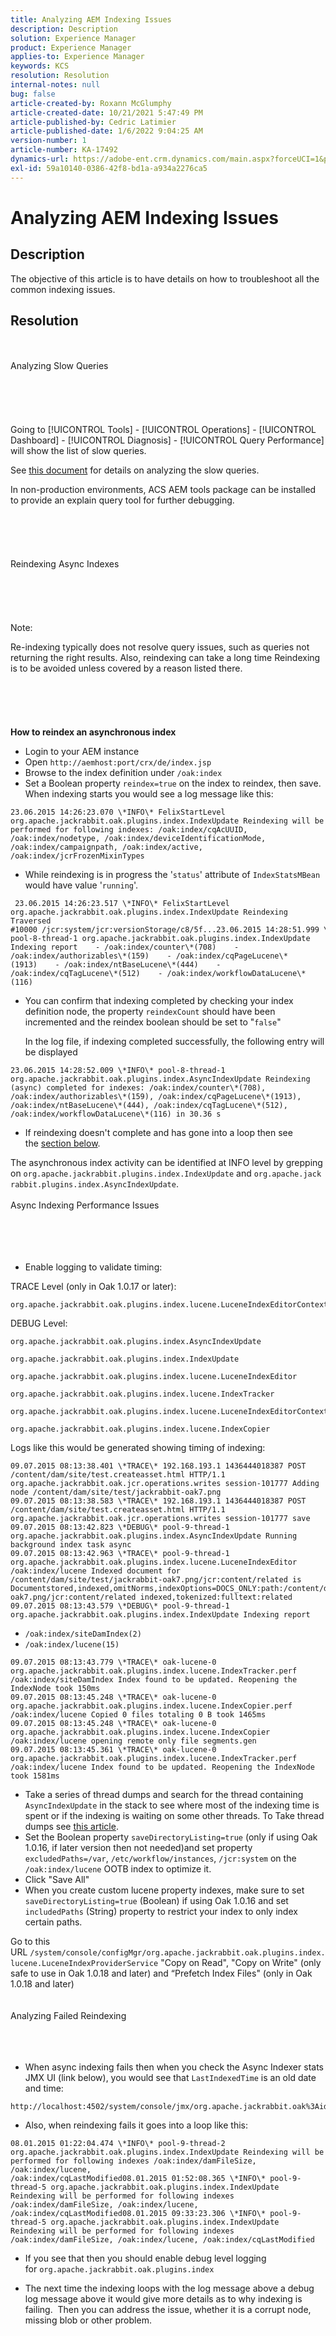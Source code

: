 ```yaml
---
title: Analyzing AEM Indexing Issues
description: Description
solution: Experience Manager
product: Experience Manager
applies-to: Experience Manager
keywords: KCS
resolution: Resolution
internal-notes: null
bug: false
article-created-by: Roxann McGlumphy
article-created-date: 10/21/2021 5:47:49 PM
article-published-by: Cedric Latimier
article-published-date: 1/6/2022 9:04:25 AM
version-number: 1
article-number: KA-17492
dynamics-url: https://adobe-ent.crm.dynamics.com/main.aspx?forceUCI=1&pagetype=entityrecord&etn=knowledgearticle&id=846ba2fc-9632-ec11-b6e5-000d3a5ba97a
exl-id: 59a10140-0386-42f8-bd1a-a934a2276ca5
---
```

# Analyzing AEM Indexing Issues

## Description


The objective of this article is to have details on how to troubleshoot all the common indexing issues.


## Resolution

<br><br>Analyzing Slow Queries<br><br><br><br> <br><br>
Going to [!UICONTROL Tools] - [!UICONTROL Operations] - [!UICONTROL Dashboard] - [!UICONTROL Diagnosis] - [!UICONTROL Query Performance] will show the list of slow queries.

See [this document](https://docs.adobe.com/docs/en/aem/6-2/deploy/platform/queries-and-indexing.html#Troubleshooting%20indexing%20issues) for details on analyzing the slow queries.

In non-production environments, ACS AEM tools package can be installed to provide an explain query tool for further debugging.
<br><br><br><br> <br><br>Reindexing Async Indexes<br><br><br><br><br><br>
Note:

Re-indexing typically does not resolve query issues, such as queries not returning the right results. Also, reindexing can take a long time Reindexing is to be avoided unless covered by a reason listed there.
<br><br><br><br> <br><br>
<b>How to reindex an asynchronous index</b>

- Login to your AEM instance
- Open `http://aemhost:port/crx/de/index.jsp`
- Browse to the index definition under `/oak:index`
- Set a Boolean property `reindex=true` on the index to reindex, then save. When indexing starts you would see a log message like this:

```
23.06.2015 14:26:23.070 \*INFO\* FelixStartLevel org.apache.jackrabbit.oak.plugins.index.IndexUpdate Reindexing will be performed for following indexes: /oak:index/cqAcUUID, /oak:index/nodetype, /oak:index/deviceIdentificationMode, /oak:index/campaignpath, /oak:index/active, /oak:index/jcrFrozenMixinTypes
```

- While reindexing is in progress the '`status`' attribute of `IndexStatsMBean` would have value '`running`'.
```
 23.06.2015 14:26:23.517 \*INFO\* FelixStartLevel org.apache.jackrabbit.oak.plugins.index.IndexUpdate Reindexing Traversed #10000 /jcr:system/jcr:versionStorage/c8/5f...23.06.2015 14:28:51.999 \*INFO\* pool-8-thread-1 org.apache.jackrabbit.oak.plugins.index.IndexUpdate Indexing report    - /oak:index/counter\*(708)    - /oak:index/authorizables\*(159)    - /oak:index/cqPageLucene\*(1913)    - /oak:index/ntBaseLucene\*(444)    - /oak:index/cqTagLucene\*(512)    - /oak:index/workflowDataLucene\*(116)
 ```
 
- You can confirm that indexing completed by checking your index definition node, the property `reindexCount` should have been incremented and the reindex boolean should be set to "`false`"

   In the log file, if indexing completed successfully, the following entry will be displayed
```
23.06.2015 14:28:52.009 \*INFO\* pool-8-thread-1 org.apache.jackrabbit.oak.plugins.index.AsyncIndexUpdate Reindexing (async) completed for indexes: /oak:index/counter\*(708), /oak:index/authorizables\*(159), /oak:index/cqPageLucene\*(1913), /oak:index/ntBaseLucene\*(444), /oak:index/cqTagLucene\*(512), /oak:index/workflowDataLucene\*(116) in 30.36 s
```

- If reindexing doesn't complete and has gone into a loop then see the [section below](https://helpx.adobe.com/experience-manager/kb/Analyzing-AEM-Indexing-Issues.html#Analyzing_Failed_Reindexing).


The asynchronous index activity can be identified at INFO level by grepping on `org.apache.jackrabbit.plugins.index.IndexUpdate` and `org.apache.jackrabbit.plugins.index.AsyncIndexUpdate`.
 <br><br>Async Indexing Performance Issues<br><br><br><br> 
- Enable logging to validate timing:


TRACE Level (only in Oak 1.0.17 or later):
```
org.apache.jackrabbit.oak.plugins.index.lucene.LuceneIndexEditorContext.perf
```
DEBUG Level:
```
org.apache.jackrabbit.oak.plugins.index.AsyncIndexUpdate

org.apache.jackrabbit.oak.plugins.index.IndexUpdate

org.apache.jackrabbit.oak.plugins.index.lucene.LuceneIndexEditor

org.apache.jackrabbit.oak.plugins.index.lucene.IndexTracker

org.apache.jackrabbit.oak.plugins.index.lucene.LuceneIndexEditorContext

org.apache.jackrabbit.oak.plugins.index.lucene.IndexCopier
```

Logs like this would be generated showing timing of indexing:
```
09.07.2015 08:13:38.401 \*TRACE\* 192.168.193.1 1436444018387 POST /content/dam/site/test.createasset.html HTTP/1.1 org.apache.jackrabbit.oak.jcr.operations.writes session-101777 Adding node /content/dam/site/test/jackrabbit-oak7.png
09.07.2015 08:13:38.583 \*TRACE\* 192.168.193.1 1436444018387 POST /content/dam/site/test.createasset.html HTTP/1.1 org.apache.jackrabbit.oak.jcr.operations.writes session-101777 save
09.07.2015 08:13:42.823 \*DEBUG\* pool-9-thread-1 org.apache.jackrabbit.oak.plugins.index.AsyncIndexUpdate Running background index task async
09.07.2015 08:13:42.963 \*TRACE\* pool-9-thread-1 org.apache.jackrabbit.oak.plugins.index.lucene.LuceneIndexEditor /oak:index/lucene Indexed document for /content/dam/site/test/jackrabbit-oak7.png/jcr:content/related is Documentstored,indexed,omitNorms,indexOptions=DOCS_ONLY:path:/content/dam/site/test/jackrabbit-oak7.png/jcr:content/related indexed,tokenized:fulltext:related
09.07.2015 08:13:43.579 \*DEBUG\* pool-9-thread-1 org.apache.jackrabbit.oak.plugins.index.IndexUpdate Indexing report
```

- `/oak:index/siteDamIndex(2)`
- `/oak:index/lucene(15)`
```
09.07.2015 08:13:43.779 \*TRACE\* oak-lucene-0 org.apache.jackrabbit.oak.plugins.index.lucene.IndexTracker.perf /oak:index/siteDamIndex Index found to be updated. Reopening the IndexNode took 150ms
09.07.2015 08:13:45.248 \*TRACE\* oak-lucene-0 org.apache.jackrabbit.oak.plugins.index.lucene.IndexCopier.perf /oak:index/lucene Copied 0 files totaling 0 B took 1465ms
09.07.2015 08:13:45.248 \*TRACE\* oak-lucene-0 org.apache.jackrabbit.oak.plugins.index.lucene.IndexCopier /oak:index/lucene opening remote only file segments.gen
09.07.2015 08:13:45.361 \*TRACE\* oak-lucene-0 org.apache.jackrabbit.oak.plugins.index.lucene.IndexTracker.perf /oak:index/lucene Index found to be updated. Reopening the IndexNode took 1581ms
```

- Take a series of thread dumps and search for the thread containing `AsyncIndexUpdate` in the stack to see where most of the indexing time is spent or if the indexing is waiting on some other threads. To Take thread dumps see [this article](https://helpx.adobe.com/experience-manager/kb/TakeThreadDump.html).
- Set the Boolean property `saveDirectoryListing=true` (only if using Oak 1.0.16, if later version then not needed)and set property `excludedPaths=/var`, `/etc/workflow/instances`, `/jcr:system` on the `/oak:index/lucene` OOTB index to optimize it.
- Click "Save All"
- When you create custom lucene property indexes, make sure to set `saveDirectoryListing=true` (Boolean) if using Oak 1.0.16 and set `includedPaths` (String) property to restrict your index to only index certain paths.


Go to this URL `/system/console/configMgr/org.apache.jackrabbit.oak.plugins.index.lucene.LuceneIndexProviderService` "Copy on Read", "Copy on Write" (only safe to use in Oak 1.0.18 and later) and “Prefetch Index Files" (only in Oak 1.0.18 and later)
<br><br><br>Analyzing Failed Reindexing<br><br><br><br>
- When async indexing fails then when you check the Async Indexer stats JMX UI (link below), you would see that `LastIndexedTime` is an old date and time:

```
http://localhost:4502/system/console/jmx/org.apache.jackrabbit.oak%3Aid%3D11%2Cname%3D"async"%2Ctype%3D"IndexStats"
```

- Also, when reindexing fails it goes into a loop like this:

```
08.01.2015 01:22:04.474 \*INFO\* pool-9-thread-2 org.apache.jackrabbit.oak.plugins.index.IndexUpdate Reindexing will be performed for following indexes /oak:index/damFileSize, /oak:index/lucene, /oak:index/cqLastModified08.01.2015 01:52:08.365 \*INFO\* pool-9-thread-5 org.apache.jackrabbit.oak.plugins.index.IndexUpdate Reindexing will be performed for following indexes /oak:index/damFileSize, /oak:index/lucene, /oak:index/cqLastModified08.01.2015 09:33:23.306 \*INFO\* pool-9-thread-5 org.apache.jackrabbit.oak.plugins.index.IndexUpdate Reindexing will be performed for following indexes /oak:index/damFileSize, /oak:index/lucene, /oak:index/cqLastModified
```

- If you see that then you should enable debug level logging for `org.apache.jackrabbit.oak.plugins.index`


- The next time the indexing loops with the log message above a debug log message above it would give more details as to why indexing is failing.  Then you can address the issue, whether it is a corrupt node, missing blob or other problem.
